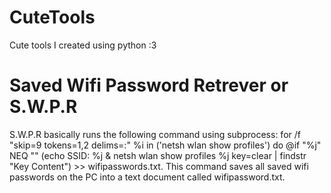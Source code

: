 # CuteTools
Cute tools I created using python :3

# Saved Wifi Password Retrever or S.W.P.R
S.W.P.R basically runs the following command using subprocess: for /f "skip=9 tokens=1,2 delims=:" %i in (\'netsh wlan show profiles\') do @if "%j" NEQ "" (echo SSID: %j & netsh wlan show profiles %j key=clear | findstr "Key Content") >> wifipasswords.txt.
This command saves all saved wifi passwords on the PC into a text document called wifipassword.txt.
